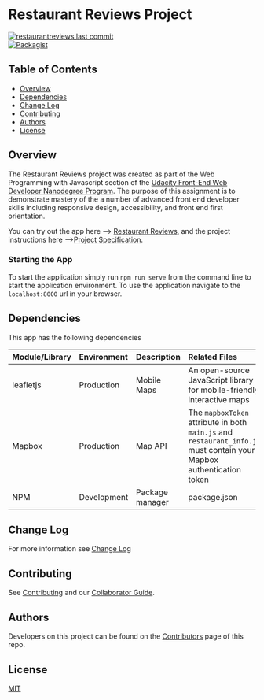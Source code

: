 # Restaurant Reviews Project

[![restaurantreviews last commit](https://img.shields.io/github/last-commit/google/skia.svg)](https://github.com/jdmedlock/restaurantreviews)
<br/>
[![Packagist](https://img.shields.io/packagist/l/doctrine/orm.svg)](https://github.com/jdmedlock/restaurantreviews/)

## Table of Contents

* [Overview](#overview)
* [Dependencies](#dependencies)
* [Change Log](#change-log)
* [Contributing](#contributing)
* [Authors](#authors)
* [License](#license)

## Overview

The Restaurant Reviews project was created as part of the Web Programming with
Javascript section of the [Udacity Front-End Web Developer Nanodegree Program](https://www.udacity.com/course/front-end-web-developer-nanodegree--nd001). The
purpose of this assignment is to demonstrate mastery of the a number of
advanced front end developer skills including responsive design,
accessibility, and front end first orientation.

You can try out the app here --> [Restaurant Reviews](https://jdmedlock.github.io/restaurantreviews/),
and the project instructions here -->[Project Specification](https://jdmedlock.github.io/restaurantreviews/project_info.md).


### Starting the App

To start the application simply run `npm run serve` from the command line to
start the application environment. To use the application navigate to the
`localhost:8000` url in your browser.

## Dependencies

This app has the following dependencies

| Module/Library | Environment | Description | Related Files |
|:---------------|:------------|:------------|:--------------|
| leafletjs      | Production  | Mobile Maps | An open-source JavaScript library for mobile-friendly interactive maps |
| Mapbox         | Production  | Map API     | The `mapboxToken` attribute in both `main.js` and `restaurant_info.js` must contain your Mapbox authentication token |
| NPM            | Development | Package manager | package.json |

## Change Log

For more information see [Change Log](https://github.com/jdmedlock/restaurantreviews/blob/development/CHANGELOG.md)

## Contributing

See [Contributing](https://github.com/jdmedlock/restaurantreviews/blob/development/CONTRIBUTING.md)
and our [Collaborator Guide](https://github.com/jdmedlock/restaurantreviews/blob/development/COLLABORATOR_GUIDE.md).

## Authors

Developers on this project can be found on the [Contributors](https://github.com/jdmedlock/restaurantreviews/graphs/contributors) page of this repo.

## License

[MIT](https://tldrlegal.com/license/mit-license)
